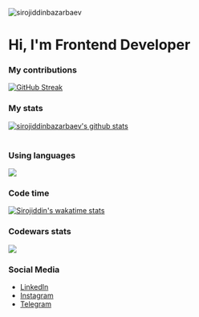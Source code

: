 <p align="left"> <img src="https://komarev.com/ghpvc/?username=sirojiddinbazarbaev&label=Profile%20views&color=0e75b6&style=flat" alt="sirojiddinbazarbaev" /> </p>

# Hi, I'm Frontend Developer

### My contributions
[![GitHub Streak](https://github-readme-streak-stats.herokuapp.com?user=sirojiddinbazarbaev&theme=react)](https://git.io/streak-stats)

### My stats
[![sirojiddinbazarbaev's github stats](https://github-readme-stats.vercel.app/api?username=sirojiddinbazarbaev&show_icons=true&theme=react)](https://github.com/sirojiddinbazarbaev/github-readme-stats) <br/><br/>

### Using languages
![ ](https://github-readme-stats.vercel.app/api/top-langs/?username=sirojiddinbazarbaev&show_icons=true&theme=react)

### Code time
[![Sirojiddin's wakatime stats](https://github-readme-stats.vercel.app/api/wakatime?username=sirojiddinbazarbaev&show_icons=true&theme=react)](https://github.com/sirojiddinbazarbaev/github-readme-stats)

### Codewars stats
<img align="center" src="https://www.codewars.com/users/sirojiddinbazarbaev/badges/large" />

### Social Media 
- [LinkedIn](https://www.linkedin.com/in/sirojiddinbazarbaev/) 
- [Instagram](https://www.instagram.com/sirojiddinbazarbaev/) 
- [Telegram](https://t.me/sirojiddinbazarbaev/)
